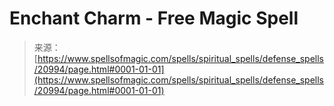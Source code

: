 <!--yml
category: 未分类
date: 2024-06-12 19:04:15
-->

# Enchant Charm - Free Magic Spell

> 来源：[https://www.spellsofmagic.com/spells/spiritual_spells/defense_spells/20994/page.html#0001-01-01](https://www.spellsofmagic.com/spells/spiritual_spells/defense_spells/20994/page.html#0001-01-01)
